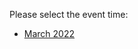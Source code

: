 Please select the event time:

- [March 2022](https://github.com/IBM/cp4ba-tech-jam/tree/main/Presentations%20%26%20Recordings/APAC/March%202022)

